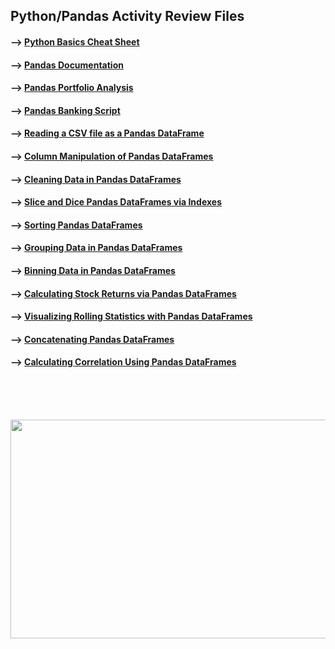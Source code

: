 ## Python/Pandas Activity Review Files 

#### --> [Python Basics Cheat Sheet](https://www.pythoncheatsheet.org/)

#### --> [Pandas Documentation](https://pandas.pydata.org/docs/user_guide/10min.html)

#### --> [Pandas Portfolio Analysis](https://github.com/Mun-Min/Pandas_Portfolio_Analysis)

#### --> [Pandas Banking Script](https://github.com/Mun-Min/Python_Banking_Script)

#### --> [Reading a CSV file as a Pandas DataFrame](https://github.com/Mun-Min/ASU_2022_Bootcamp/blob/master/Activity_Files/04-Pandas/2/Activities/01-csv-01/Unsolved/csv-01_my_attempt.ipynb)

#### --> [Column Manipulation of Pandas DataFrames](https://github.com/Mun-Min/ASU_2022_Bootcamp/blob/master/Activity_Files/04-Pandas/2/Activities/02-columns-01/Unsolved/column_manipulation_my_attempt.ipynb)

#### --> [Cleaning Data in Pandas DataFrames](https://github.com/Mun-Min/ASU_2022_Bootcamp/blob/master/Activity_Files/04-Pandas/2/Activities/03-data-cleaning-01/Unsolved/data_cleaning_my_attempt.ipynb)

#### --> [Slice and Dice Pandas DataFrames via Indexes](https://github.com/Mun-Min/ASU_2022_Bootcamp/blob/master/Activity_Files/04-Pandas/2/Activities/04-indexes-01/Unsolved/indexes-01_my_attempt.ipynb)

#### --> [Sorting Pandas DataFrames](https://github.com/Mun-Min/ASU_2022_Bootcamp/blob/master/Activity_Files/04-Pandas/2/Activities/05-sorting-01/Unsolved/sorting-01_my_attempt.ipynb)

#### --> [Grouping Data in Pandas DataFrames](https://github.com/Mun-Min/ASU_2022_Bootcamp/blob/master/Activity_Files/04-Pandas/2/Activities/06-groupby-01/Unsolved/groupby-01_my_attempt.ipynb)

#### --> [Binning Data in Pandas DataFrames](https://github.com/Mun-Min/ASU_2022_Bootcamp/blob/master/Activity_Files/04-Pandas/2/Activities/07-binning-01/Unsolved/binning-01_my_attempt.ipynb)

#### --> [Calculating Stock Returns via Pandas DataFrames](https://github.com/Mun-Min/ASU_2022_Bootcamp/blob/master/Activity_Files/04-Pandas/2/Activities/08-returns-01/Unsolved/returns-01_my_attempt.ipynb) 

#### --> [Visualizing Rolling Statistics with Pandas DataFrames](https://github.com/Mun-Min/ASU_2022_Bootcamp/blob/master/Activity_Files/04-Pandas/2/Activities/09-rolling-statistics-01/Unsolved/rolling_statistics_my_attempt.ipynb)

#### --> [Concatenating Pandas DataFrames](https://github.com/Mun-Min/ASU_2022_Bootcamp/blob/master/Activity_Files/04-Pandas/2/Activities/10-concat-01/Unsolved/concat-01_my_attempt.ipynb)

#### --> [Calculating Correlation Using Pandas DataFrames](https://github.com/Mun-Min/ASU_2022_Bootcamp/blob/master/Activity_Files/04-Pandas/2/Activities/11-correlation-01/Unsolved/correlation-01_my_attempt.ipynb)
<br>
<br>
<br>

<p align="center">
  <img width="600" height="350" src="https://smartybro.com/wp-content/uploads/2019/01/Pandas-Basics-and-GroupBy-Intro-to-Python-Data-Science.jpg">
</p>